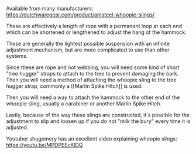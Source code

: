 Available from many manufacturers:
https://dutchwaregear.com/product/amsteel-whoopie-slings/

These are effectively a length of rope with a permanent loop at each end which can be shortened or lengthened to adjust the hang of the hammock.

These are generally the lightest possible suspension with an infinite adjustment mechanism, but are more complicated to use than other systems.

Since these are rope and not webbing, you will need some kind of short "tree hugger" straps to attach to the tree to prevent damaging the bark. Then you will need a method of attaching the whoopie sling to the tree hugger strap, commonly a [[Marlin Spike Hitch]] is used.

Then you will need a way to attach the hammock to the other end of the whoopie sling, usually a carabiner or another Marlin Spike Hitch.

Lastly, because of the way these slings are constructed, it's possible for the adjustment to slip and loosen up if you do not "milk the bury" every time it is adjusted.

Youtuber shugemery has an excellent video explaining whoopie slings: https://youtu.be/MPDPEEcKlDQ